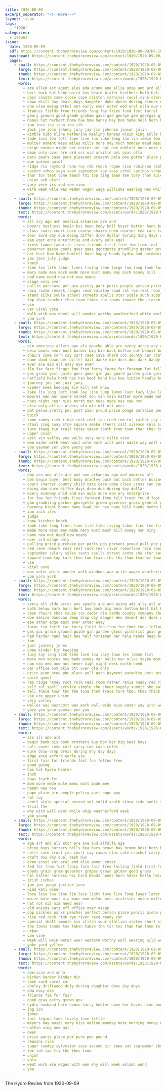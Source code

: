 ```yaml
---
title: 1920-09-09
excerpt_separator: "<!--more-->"
layout: issue
tags:
  - "1920"
categories:
  - issues
issue:
  date: 1920-09-09
  pdf: https://content.thehydroreview.com/content/1920/1920-09-09/HR-1920-09-09.pdf
  masthead: https://content.thehydroreview.com/content/1920/1920-09-09/masthead/HR-1920-09-09.jpg
  pages:
    - small: https://content.thehydroreview.com/content/1920/1920-09-09/small/HR-1920-09-09-01.jpg
      large: https://content.thehydroreview.com/content/1920/1920-09-09/large/HR-1920-09-09-01.jpg
      thumb: https://content.thehydroreview.com/content/1920/1920-09-09/thumbnails/HR-1920-09-09-01.jpg
      text: https://content.thehydroreview.com/assets/words/1920/1920-09-09/HR-1920-09-09-01.txt
      words:
        - are allen ast agent ales ada acuna ane allie amie and ard all ale ana adkins aud aro ang ave ago ala amer anna abe arze ako area atter
        - bert burk but baby baird bas beard bixler brothers both bali buckmaster bok bethany brother ben ball best bot bristow ban back bear big bigger bee bullock brown bridge bertha business box beulah birth been burkhalter bering brake
        - cays canute came close cope clinton carnival cecil cine clara collins class carr carl colts cattle content cease carver car chasar city cutt church counts cha
        - down drill day death days daughter duke dance during dinner dunnington dight ditmore douglas din der dees douse
        - ene elem ewing ethel ent early ever ester edd eral ella eve every end
        - frances fields from friends fang fay fries fund fost farrel folks for freshman fer ford friday found first fairly fair few fore floor
        - geary ground good grade graham gave gad george gee georgia gilmore game gas green ghost gentle gaye guest graen gar gann gen gone gon glen
        - hones hut herbert homa hae how henry hey hom home hell hern hes health hinton horr hed horse hose helf her hen hot hus hoe henke harry has houston held hazel had higdon hea hydro hoy heenan hins him hon high
        - ian ince ing ison ion ith
        - jack joe john johnny jury jay jim johnnie junior jolin
        - kimble kidd kline katherine keeling kansas klein king kolls kelly kolts
        - lade loss leo lott lone line lun luke long law lin lewie len lily late lion ludy last lights louie lara left legion let little
        - molter moment mess miles mills more mey much monday maud mass mathe mise mary man mound mon myrle mickey miller marr miss missouri may mayo mark mile morning mat moun mer made
        - neigh norman night not nutter nol nat nee noblett nora nore nay ned nor never navi near now natura
        - oman only over ore ord oss old orville omi opal olla
        - pers pears pase pone pleasant present pale pee potter place prayer pas pitzer paver pry porter press pos past peace points plier
        - que quince quiet
        - ridge ris raymond rane roy rob reach rogue rise robinson rink rather rook ran ree reno running roach robert rin ridenour rey reicks rano reynolds
        - second schoo saya seem september say seas schol springs schools stover sick sylvester seat ship sand she shows son sota small stutzman school sha star senda supper sun simmons slay slane sister sat shi steffen steffens sam steel saturday sherwood short sunday soon
        - thur tor teat tone teach thi top ting team tee tory them tule then tse town trip thornburg teas tan thurs trail tay tole thing take than texas tooth ten tom the thy taylor tha triplett taken tow tines thay
        - union uch ulett
        - vary vere vis ved vee view
        - wife week wile was weden wagon wage williams wearing wes while wiser white waller whitley walks wong went words wheat wat wyatt wells weatherford winter walter weeks watt whit will way wayt with ware
        - yee
    - small: https://content.thehydroreview.com/content/1920/1920-09-09/small/HR-1920-09-09-02.jpg
      large: https://content.thehydroreview.com/content/1920/1920-09-09/large/HR-1920-09-09-02.jpg
      thumb: https://content.thehydroreview.com/content/1920/1920-09-09/thumbnails/HR-1920-09-09-02.jpg
      text: https://content.thehydroreview.com/assets/words/1920/1920-09-09/HR-1920-09-09-02.txt
      words:
        - all ary ago ach america arkansas are and
        - boyers business begin bas been body ball boyer better bank back best banta but
        - class coats court cece course chairs chen charter cea care can cave cen coe cross con curls collins child common county company caddo cost ches come cat car call cause current
        - door dure day due doing differ drow dollar during ding days daby
        - ean eget ence enterprise end every eula egal
        - fresh found favorite fives friends first free few from foot forward felt far ford for
        - governor geese goods goes gaas georgette grumbling garber group good grown gan
        - her hest how home hamlett hore happy hands hydro had hardware has harmony house homes head
        - jas jess july judge
        - knock
        - line los life labor lines living lane large low long look last lege little
        - mary made men mock mede more must many may much money mill
        - ned name need now not new needs
        - osage only over
        - pullin purchase per pro pretty part poris people person price pleasure pulling place present prey
        - roca route remark ranges rece ralston road rol rom real room rest river red rene ree
        - stand silks soule school streets spells star scale such supply step spring she sine sales seats salary soon schools summer say sal special stoves sees silk sus sugar sugden street start sunshine small service sacks selves seen shoulders santa stuff
        - top than teacher then toom times the towns toward thou taken thee them talk train tinner tho town toon trial too thing tape ting
        - use
        - ver vital vote
        - walk with was wheel will wonder worthy weatherford white work window water why world while wages wai winton way wilson write wage war
        - you york
    - small: https://content.thehydroreview.com/content/1920/1920-09-09/small/HR-1920-09-09-03.jpg
      large: https://content.thehydroreview.com/content/1920/1920-09-09/large/HR-1920-09-09-03.jpg
      thumb: https://content.thehydroreview.com/content/1920/1920-09-09/thumbnails/HR-1920-09-09-03.jpg
      text: https://content.thehydroreview.com/assets/words/1920/1920-09-09/HR-1920-09-09-03.txt
      words:
        - ain american allers aye ale apache able are avery acres acy all ask angel acre and aly ane
        - bein bowls bent bout barber big bie back bottom but benoit both breath bottle bata below brennan bare bark bette barn bey better bring bola bank best brown
        - chairs come corn cay cart case cave chard coo county car crater check chest chas circle came caster can cross common cedar calis clyde cause caddo cant coral
        - dune dood down der differ dail danke die dors dos dark dandy dise day donovan drilling
        - ever ele eid ell easy eye even
        - flo far fare finger foe from forty farms fer foreman for fellow farm forth foot fons
        - gas grain gest guide guns goes gin gal guard garden goin gordon ground good
        - hatfield hale hoth hes him hoof hand hou hee hinton handle hut hill har high hed harder heiter head henke horse how hands had hydro heads hore has hair holy hal halt hind
        - journey jou jud just jany
        - kinder knee keeping kin kill ket know
        - lake lie long left look lay line lump lemon last lacy like loft lis
        - moores men mar moore market mon min main matter more made maki mea money mile maybe moor miss monday mints mat mcalester mer matt must
        - noes night near nies north nan ness nade nas now not
        - okie only office orders ola ole off ott over
        - pat pelow pretty pec post pain proud price poage paradise pees place pall peer pure peete
        - quick
        - room ramey risk ridge rock real ran reed rom rut rather ray raj red ravel root rans ram rot rene
        - staal sing sway stow square smoke steers salt silence sale sand sage silos she swarm seer service season sule scale spell sam sul set sorter supply south surplus struck school straight salle sen simple such stray summit sica soll still sell seen sour states see scott
        - turn thang tin trail tates taken tooth trom town thar then tood tell than take tho team teal the thal tang thacher tap tha tea them till tee ten toe tia
        - upper union
        - vest vin valley vee valle very vere ville view
        - wen wider with went wait wile work will west waste way well wheat weld wie ward was want westcott wagon water
        - you yeoman yer yore young yon
    - small: https://content.thehydroreview.com/content/1920/1920-09-09/small/HR-1920-09-09-04.jpg
      large: https://content.thehydroreview.com/content/1920/1920-09-09/large/HR-1920-09-09-04.jpg
      thumb: https://content.thehydroreview.com/content/1920/1920-09-09/thumbnails/HR-1920-09-09-04.jpg
      text: https://content.thehydroreview.com/assets/words/1920/1920-09-09/HR-1920-09-09-04.txt
      words:
        - aby aso ana alla are aud ane arkansas ago and america all
        - bem begin boyer best body bradley buck but back better business bal ball bank boyers
        - court charter county child cate care come class cross can cause collins chairs cen caddo call cree car cost coats cece company course credit cozier commer con
        - doing dan dure differ days drow due during day dollar
        - every economy enid end ean eula ence eom ery enterprise
        - for few fed friends fives forward from felt fresh found foot fell fan fair
        - gan grumbling garber georgette grown governor gross general good goods group
        - harmony hight homes home head her hey hans hile hands hydro hardware has happy had house
        - ian inch ites
        - judge
        - know kitchen knock
        - look luke long lines lime life like living labor line lee list last litt less large low
        - mede more many may made mary must much mill money man ming
        - name new not need now needs
        - over ord osage only
        - pulling price purchase per ports pos present proud pull phe pleasure person people place part
        - red rene remark rest real rock rush river robertson rein room rece ready rat ranges rail route rey road
        - september salary sales seats spells street santa she star sacks sugden small such strong soe service spring say sane silk stand seen schools silks soon school sugar speer special scale stuff selves streets start summer stoves shoulders six supply
        - toward trom top talk then ton train tho tha than teacher towns thie thing times the toe taken too town tinner
        - use
        - vital vote
        - was water while wonder walk windows war write wages weatherford why work wheel wage way with worthy world white wilson will whiten
        - you yoro york
    - small: https://content.thehydroreview.com/content/1920/1920-09-09/small/HR-1920-09-09-05.jpg
      large: https://content.thehydroreview.com/content/1920/1920-09-09/large/HR-1920-09-09-05.jpg
      thumb: https://content.thehydroreview.com/content/1920/1920-09-09/thumbnails/HR-1920-09-09-05.jpg
      text: https://content.thehydroreview.com/assets/words/1920/1920-09-09/HR-1920-09-09-05.txt
      words:
        - avery alt alde acres ave apache are and asing adi ally all atter american allers adley
        - both below bark barn bert boy back big bein bottom best bil brennan bowls but bank bot bring better bunch bottle baldy barber brown
        - case chairs ches cause cox cedar cin caddo county company check clone cant come common chest can clyde came cliff cane clear
        - doe desire donovan deep drop day danger deo decent der does dan door drilling dark dune down
        - ean ether edge east ever etter easy
        - farms fea forth far forty field fon from fee foot fons fellows fray for fed fellow frome fig farm
        - gas gui grain ground guide gin garden gloss gilchrist goin good gray
        - had harder hand hair hes half horseman her hale hands heap hoth hud hal henke hie head hydro hole house haskell how has har hut hill home
        - ion
        - just journey jones
        - know kinder kin keeping
        - lucy lay long look like lave low lacy lowe les lemon list
        - more mon moores mee made money mar malin men miles maybe moore main market monday mile many must matt med matter miss
        - nan nea ned now not never nigh night ness north need
        - oar office oom okie ott over ola only
        - price pion prue phe place pull path payment paradise pott proud pun
        - quick quest
        - res ridge ramey root rock real room rather rania ready red rim
        - self sul spell service simple shu sheer supply summit she sathe saturday save set setter say sago stuck scott sam shannon sharp sale seen sour show see such season silence surgeon silos square steers sil sales swarm struck store sear sand som
        - tell thele town tho the tone them trace ture thou thea thick tat take tee thar taken thacher toa tenn then thie than tea ten thro team turn trail trip
        - use ure upper union
        - very valley
        - walles wai westcott was work wall wide wise water way with well wes will while west wider went wagon waste want
        - yore yon youn yeoman yer you
    - small: https://content.thehydroreview.com/content/1920/1920-09-09/small/HR-1920-09-09-06.jpg
      large: https://content.thehydroreview.com/content/1920/1920-09-09/large/HR-1920-09-09-06.jpg
      thumb: https://content.thehydroreview.com/content/1920/1920-09-09/thumbnails/HR-1920-09-09-06.jpg
      text: https://content.thehydroreview.com/assets/words/1920/1920-09-09/HR-1920-09-09-06.txt
      words:
        - als all and are
        - begin bank bis book brothers buy box ber big best boys
        - colt cover come call carry can cash coles
        - dure drow drop dress during dry day days
        - edge ence erford earle ele
        - first fair for friends fost fun felton free
        - good going
        - has hot hydro heater
        - inch
        - laws leath let
        - mon more mede mule mens most made mee
        - nanan new now
        - pape plain pin people policy part pope pay
        - ret roy
        - scott style special second set solid south stora side sents saturday sell som september store seale she street skille seer stock stove
        - trial the
        - why with will want while whip weatherford week
        - you young
    - small: https://content.thehydroreview.com/content/1920/1920-09-09/small/HR-1920-09-09-07.jpg
      large: https://content.thehydroreview.com/content/1920/1920-09-09/large/HR-1920-09-09-07.jpg
      thumb: https://content.thehydroreview.com/content/1920/1920-09-09/thumbnails/HR-1920-09-09-07.jpg
      text: https://content.thehydroreview.com/assets/words/1920/1920-09-09/HR-1920-09-09-07.txt
      words:
        - aga art and all ator are ave aud alfalfa age
        - bring boys butters bolls bea bars brown bay broom best both beets boy but been big bie bill black blue bull barley bread butcher back bale
        - colts corn crust can court cay camps clas cake crochet carry calico cattle close cane cashaw cotton colt con
        - draft dow day duel dash dus
        - even ernst ent eral end elie emmer enter
        - fed fer from fort fancy farm fair free falling field first for fare
        - goods grain gram governor grapes grown golden good grass
        - hal halter harness hoi hard heads hands horn hater halle held holford hort hartshorne harge heiter him hydro houston
        - irish inches
        - jue jon judge justice june
        - kind kati kober
        - lore less low line lin lace light love live long layer later list
        - maize mule most mia mans mon melon mess mcalester mules millet mine members may musk march must main mare more mast mees manne made
        - nat not nil nim need near
        - old onions oats off office over osage
        - pop pickles parks peaches perfect person place pencil piece pearl pees per peace peck part peppers payment post pears pie
        - rice red rock rink rye river race ready run
        - special shall smooth six stitch sour stallion states short state speltz stalk still second sports sala seed stock starts said show shook shows suit september sweet sabia ship shown standard seas
        - tho towns tande tea taken table tha tor tex than tan them tol then trail thet tale tate the tone thor
        - urban
        - von vine
        - week will wein water wear western worthy well wearing wild west white wheat winning work with was wait
        - yoke yard yellow
    - small: https://content.thehydroreview.com/content/1920/1920-09-09/small/HR-1920-09-09-08.jpg
      large: https://content.thehydroreview.com/content/1920/1920-09-09/large/HR-1920-09-09-08.jpg
      thumb: https://content.thehydroreview.com/content/1920/1920-09-09/thumbnails/HR-1920-09-09-08.jpg
      text: https://content.thehydroreview.com/assets/words/1920/1920-09-09/HR-1920-09-09-08.txt
      words:
        - american and anna
        - birden barber binder bin
        - come card carol car
        - dooley driftwood duly during daughter does day days
        - eda easy ele
        - friends fie for fair
        - good gray getty grown gov
        - hydro husband hore house harry hester home her hazel hien honey hier
        - ing ion
        - joven
        - last legion laws lovely lane little
        - meyers may music mary miss moline monday mote morning money many
        - nathan ning now nat
        - owen
        - price paris place per pure pen pound
        - reasons rice
        - sugar sunday sylvester save second sir snow sat september shone such see sept son sun
        - tee tah tae try the then tone
        - union
        - vala
        - went work wie wages with wen why will week wilson wend
        - you
---
```


The Hydro Review from 1920-09-09

<!--more-->

